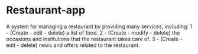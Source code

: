# Restaurant-app

A system for managing a restaurant by providing many services, including: 1 - (Create - edit - delete) a list of food. 2 - (Create - modify - delete) the occasions and institutions that the restaurant takes care of. 3 - (Create - edit - delete) news and offers related to the restaurant.
